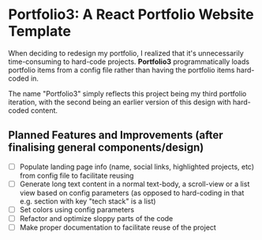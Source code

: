 # Portfolio3: A React Portfolio Website Template

When deciding to redesign my portfolio, I realized that it's unnecessarily time-consuming to hard-code projects. **Portfolio3** programmatically loads portfolio items from a config file rather than having the portfolio items hard-coded in.

The name "Portfolio3" simply reflects this project being my third portfolio iteration, with the second being an earlier version of this design with hard-coded content.

## Planned Features and Improvements (after finalising general components/design)

- [ ] Populate landing page info (name, social links, highlighted projects, etc) from config file to facilitate reusing 
- [ ] Generate long text content in a normal text-body, a scroll-view or a list view based on config parameters (as opposed to hard-coding in that e.g. section with key "tech stack" is a list)
- [ ] Set colors using config parameters
- [ ] Refactor and optimize sloppy parts of the code 
- [ ] Make proper documentation to facilitate reuse of the project 